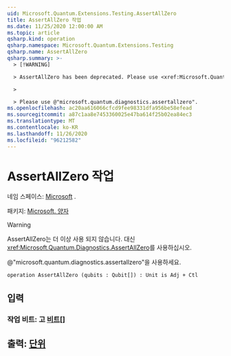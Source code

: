 ```yaml
---
uid: Microsoft.Quantum.Extensions.Testing.AssertAllZero
title: AssertAllZero 작업
ms.date: 11/25/2020 12:00:00 AM
ms.topic: article
qsharp.kind: operation
qsharp.namespace: Microsoft.Quantum.Extensions.Testing
qsharp.name: AssertAllZero
qsharp.summary: >-
  > [!WARNING]

  > AssertAllZero has been deprecated. Please use <xref:Microsoft.Quantum.Diagnostics.AssertAllZero> instead.

  >

  > Please use @"microsoft.quantum.diagnostics.assertallzero".
ms.openlocfilehash: ac20aa616066cfcd9fee98331dfa956be58efead
ms.sourcegitcommit: a87c1aa8e7453360025e47ba614f25b02ea84ec3
ms.translationtype: MT
ms.contentlocale: ko-KR
ms.lasthandoff: 11/26/2020
ms.locfileid: "96212582"
---
```

# <a name="assertallzero-operation"></a>AssertAllZero 작업

네임 스페이스: [Microsoft](xref:Microsoft.Quantum.Extensions.Testing) .

패키지: [Microsoft. 양자](https://nuget.org/packages/Microsoft.Quantum.QSharp.Core)


> [!WARNING]
> AssertAllZero는 더 이상 사용 되지 않습니다. 대신 <xref:Microsoft.Quantum.Diagnostics.AssertAllZero>를 사용하십시오.
>
> @"microsoft.quantum.diagnostics.assertallzero"을 사용하세요.



```qsharp
operation AssertAllZero (qubits : Qubit[]) : Unit is Adj + Ctl
```


## <a name="input"></a>입력

### <a name="qubits--qubit"></a>작업 비트: 고 [비트](xref:microsoft.quantum.lang-ref.qubit)[]





## <a name="output--unit"></a>출력: [단위](xref:microsoft.quantum.lang-ref.unit)

